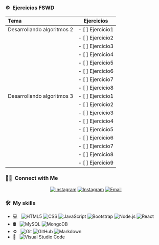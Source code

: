 <h3> ⚙️ &nbsp;Ejercicios FSWD </h3>

| Tema                          | Ejercicios       |
|:------------------------------|:----------------:|
| Desarrollando algoritmos 2    | - [ ] Ejercicio1 |
|                               | - [ ] Ejercicio2 |
|                               | - [ ] Ejercicio3 |
|                               | - [ ] Ejercicio4 |
|                               | - [ ] Ejercicio5 |
|                               | - [ ] Ejercicio6 |
|                               | - [ ] Ejercicio7 |
|                               | - [ ] Ejercicio8 |
| Desarrollando algoritmos 3    | - [ ] Ejercicio1 |
|                               | - [ ] Ejercicio2 |
|                               | - [ ] Ejercicio3 |
|                               | - [ ] Ejercicio4 |
|                               | - [ ] Ejercicio5 |
|                               | - [ ] Ejercicio6 |
|                               | - [ ] Ejercicio7 |
|                               | - [ ] Ejercicio8 |
|                               | - [ ] Ejercicio9 |



<h3> 🤝🏻 &nbsp;Connect with Me </h3>

<p align="center">
<a href="https://www.linkedin.com/in/josep-tarrés-toneu-63003040/"><img alt="Instagram" src="https://img.shields.io/badge/LinkedIn-Josep Tarrés-blue?style=flat-square&logo=linkedin"></a>
  <a href="https://www.instagram.com/joseptarres/"><img alt="Instagram" src="https://img.shields.io/badge/Instagram-joseptarres-blue?style=flat-square&logo=instagram"></a>
<a href="mailto:joseptarrestoneu@gmail.com"><img alt="Email" src="https://img.shields.io/badge/Email-joseptarrestoneu@gmail.com-blue?style=flat-square&logo=gmail"></a>
</p>

<h3> 🛠 &nbsp;My skills</h3>

- 💻 &nbsp;
  ![HTML5](https://img.shields.io/badge/-HTML5-333333?style=flat&logo=HTML5)
  ![CSS](https://img.shields.io/badge/-CSS-333333?style=flat&logo=CSS3&logoColor=1572B6)
  ![JavaScript](https://img.shields.io/badge/-JavaScript-333333?style=flat&logo=javascript)
  ![Bootstrap](https://img.shields.io/badge/-Bootstrap-333333?style=flat&logo=bootstrap&logoColor=563D7C)
  ![Node.js](https://img.shields.io/badge/-Node.js-333333?style=flat&logo=node.js)
  ![React](https://img.shields.io/badge/-React-333333?style=flat&logo=react)
- 🛢 &nbsp;
  ![MySQL](https://img.shields.io/badge/-MySQL-333333?style=flat&logo=mysql)
  ![MongoDB](https://img.shields.io/badge/-MongoDB-333333?style=flat&logo=mongodb)
- ⚙️ &nbsp;
  ![Git](https://img.shields.io/badge/-Git-333333?style=flat&logo=git)
  ![GitHub](https://img.shields.io/badge/-GitHub-333333?style=flat&logo=github)
  ![Markdown](https://img.shields.io/badge/-Markdown-333333?style=flat&logo=markdown)
- 🔧 &nbsp;
  ![Visual Studio Code](https://img.shields.io/badge/-Visual%20Studio%20Code-333333?style=flat&logo=visual-studio-code&logoColor=007ACC)
